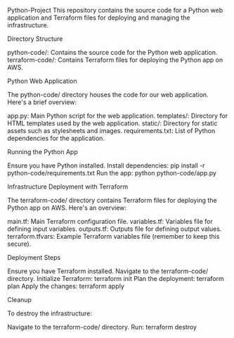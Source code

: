 Python-Project
This repository contains the source code for a Python web application and Terraform files for deploying and managing the infrastructure.

Directory Structure

python-code/: Contains the source code for the Python web application.
terraform-code/: Contains Terraform files for deploying the Python app on AWS.

Python Web Application

The python-code/ directory houses the code for our web application. Here's a brief overview:

app.py: Main Python script for the web application.
templates/: Directory for HTML templates used by the web application.
static/: Directory for static assets such as stylesheets and images.
requirements.txt: List of Python dependencies for the application.

Running the Python App

Ensure you have Python installed.
Install dependencies: pip install -r python-code/requirements.txt
Run the app: python python-code/app.py

Infrastructure Deployment with Terraform

The terraform-code/ directory contains Terraform files for deploying the Python app on AWS. Here's an overview:

main.tf: Main Terraform configuration file.
variables.tf: Variables file for defining input variables.
outputs.tf: Outputs file for defining output values.
terraform.tfvars: Example Terraform variables file (remember to keep this secure).

Deployment Steps

Ensure you have Terraform installed.
Navigate to the terraform-code/ directory.
Initialize Terraform: terraform init
Plan the deployment: terraform plan
Apply the changes: terraform apply

Cleanup

To destroy the infrastructure:

Navigate to the terraform-code/ directory.
Run: terraform destroy
